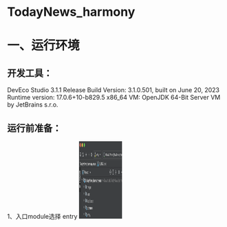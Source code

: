 # TodayNews_harmony

# 一、运行环境

## 开发工具：

DevEco Studio 3.1.1 Release
Build Version: 3.1.0.501, built on June 20, 2023
Runtime version: 17.0.6+10-b829.5 x86_64
VM: OpenJDK 64-Bit Server VM by JetBrains s.r.o.

## 运行前准备：
1、入口module选择 entry
<img src="./markdownImg/1.png" width="100" height="180">
